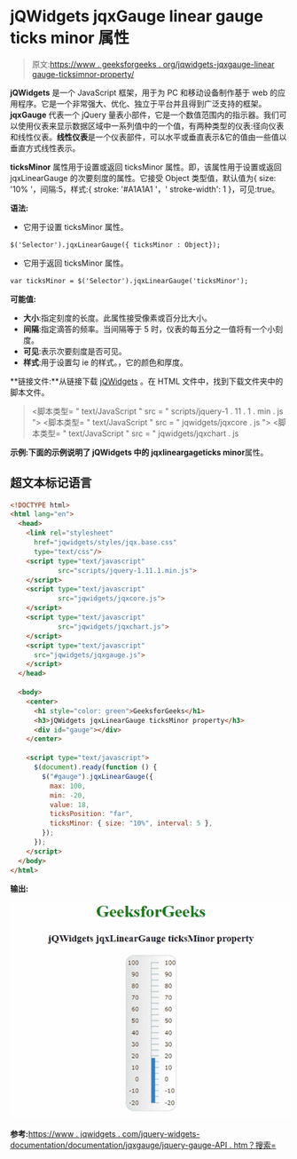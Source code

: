 # jQWidgets jqxGauge linear gauge ticks minor 属性

> 原文:[https://www . geeksforgeeks . org/jqwidgets-jqxgauge-linear gauge-ticksimnor-property/](https://www.geeksforgeeks.org/jqwidgets-jqxgauge-lineargauge-ticksminor-property/)

**jQWidgets** 是一个 JavaScript 框架，用于为 PC 和移动设备制作基于 web 的应用程序。它是一个非常强大、优化、独立于平台并且得到广泛支持的框架。 **jqxGauge** 代表一个 jQuery 量表小部件，它是一个数值范围内的指示器。我们可以使用仪表来显示数据区域中一系列值中的一个值，有两种类型的仪表:径向仪表和线性仪表。**线性仪表**是一个仪表部件，可以水平或垂直表示&它的值由一些值以垂直方式线性表示。

**ticksMinor** 属性用于设置或返回 ticksMinor 属性。即，该属性用于设置或返回 jqxLinearGauge 的次要刻度的属性。它接受 Object 类型值，默认值为{ size: '10% '，间隔:5，样式:{ stroke: '#A1A1A1 '，' stroke-width': 1 }，可见:true。

**语法:**

*   它用于设置 ticksMinor 属性。

```html
$('Selector').jqxLinearGauge({ ticksMinor : Object});
```

*   它用于返回 ticksMinor 属性。

```html
var ticksMinor = $('Selector').jqxLinearGauge('ticksMinor');
```

**可能值:**

*   **大小**:指定刻度的长度。此属性接受像素或百分比大小。
*   **间隔**:指定滴答的频率。当间隔等于 5 时，仪表的每五分之一值将有一个小刻度。
*   **可见**:表示次要刻度是否可见。
*   **样式**:用于设置勾 ie 的样式。，它的颜色和厚度。

**链接文件:**从链接下载 [jQWidgets](https://www.jqwidgets.com/download/Download) 。在 HTML 文件中，找到下载文件夹中的脚本文件。

> <link rel="”stylesheet”" href="”jqwidgets/styles/jqx.base.css”" type="”text/css”">
> <脚本类型= " text/JavaScript " src = " scripts/jquery-1 . 11 . 1 . min . js "></脚本类型>
> <脚本类型= " text/JavaScript " src = " jqwidgets/jqxcore . js "></脚本类型>
> <脚本类型= " text/JavaScript " src = " jqwidgets/jqxchart . js

**示例:**下面的示例说明了 jQWidgets 中的 jqxlineargage**ticks minor**属性。

## 超文本标记语言

```html
<!DOCTYPE html>
<html lang="en">
  <head>
    <link rel="stylesheet"
      href="jqwidgets/styles/jqx.base.css"
      type="text/css"/>
    <script type="text/javascript" 
            src="scripts/jquery-1.11.1.min.js">
    </script>
    <script type="text/javascript" 
            src="jqwidgets/jqxcore.js">
    </script>
    <script type="text/javascript" 
            src="jqwidgets/jqxchart.js">
    </script>
    <script type="text/javascript" 
      src="jqwidgets/jqxgauge.js">
    </script>
  </head>

  <body>
    <center>
      <h1 style="color: green">GeeksforGeeks</h1>
      <h3>jQWidgets jqxLinearGauge ticksMinor property</h3>
      <div id="gauge"></div>
    </center>

    <script type="text/javascript">
      $(document).ready(function () {
        $("#gauge").jqxLinearGauge({
          max: 100,
          min: -20,
          value: 18,
          ticksPosition: "far",
          ticksMinor: { size: "10%", interval: 5 },
        });
      });
    </script>
  </body>
</html>
```

**输出:**

![](img/34982edc8ed916421a437df6be94d2b1.png)

**参考:**[https://www . jqwidgets . com/jquery-widgets-documentation/documentation/jqxgauge/jquery-gauge-API . htm？搜索=](https://www.jqwidgets.com/jquery-widgets-documentation/documentation/jqxgauge/jquery-gauge-api.htm?search=)